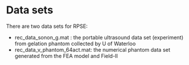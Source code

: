 # Data sets
There are two data sets for RPSE:

* rec_data_sonon_g.mat : the portable ultrasound data set (experiment) from gelation phantom collected by U of Waterloo 
* rec_data_v_phantom_64act.mat: the numerical phantom data set generated from the FEA model and Field-II 
